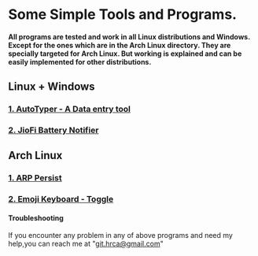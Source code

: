 # Some Simple Tools and Programs.

#### All programs are tested and work in all Linux distributions and Windows. Except for the ones which are in the Arch Linux directory. They are specially targeted for Arch Linux. But working is explained and can be easily implemented for other distributions.

## Linux + Windows

### [1. AutoTyper - A Data entry tool](/AutoTyper)

### [2. JioFi Battery Notifier](/JioFi)

## Arch Linux

### [1. ARP Persist](/Arch%20Linux/ARP%20Persist)

### [2. Emoji Keyboard - Toggle](/Arch%20Linux/Emoji%20Keyboard)

#### Troubleshooting

If you encounter any problem in any of above programs and need my help,you can reach me at "git.hrca@gmail.com"
